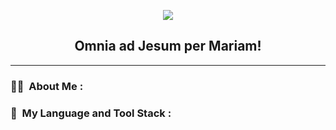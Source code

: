 <p align="center">
  <img src="https://capsule-render.vercel.app/api?type=waving&height=115&color=gradient&text=Joshua%20Fouch&textBg=false&animation=fadeIn&stroke=00000&section=header&descAlign=39&descAlignY=59&strokeWidth=2&fontAlign=50&fontAlignY=43&fontSize=60"/>
</p>

<h2 align="center">
  Omnia ad Jesum per Mariam!
</h2>

---

<!--about me-->
### 👨‍💻 &nbsp;About Me :


<!--skills and tech stack-->
### 🧰 &nbsp;My Language and Tool Stack :
